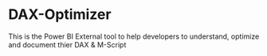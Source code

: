 # DAX-Optimizer
This is the Power BI External tool to help developers to understand, optimize and document thier DAX &amp; M-Script
